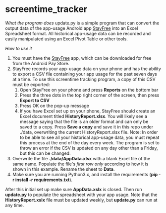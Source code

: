 # screentime_tracker

*What the program does*
update.py is a simple program that can convert the output data of the app-usage Android app [StayFree](https://play.google.com/store/apps/details?id=com.burockgames.timeclocker&hl=en_CA) into an Excel Spreadsheet format. All historical app-usage data can be recorded and easily manipulated using an Excel Pivot Table or other tools.

*How to use it*
1. You must have the [StayFree](https://play.google.com/store/apps/details?id=com.burockgames.timeclocker&hl=en_CA) app, which can be downloaded for free from the Android Pay Store.
2. StayFree records your app-usage data on your phone and has the ability to export a CSV file containing your app usage for the past seven days at a time. To use this screentime tracking program, a copy of this CSV must be exported:
	1. Open StayFree on your phone and press **Reports** on the bottom bar
	2. Press the three dots in the top right corner of the screen, then press **Export to CSV**
	3. Press OK on the pop-up message
	4. If you have Excel set up on your phone, StayFree should create an Excel document titled **HistoryReport.xlsx**. You will likely see a message saying that the file is an older format and can only be saved to a copy. Press **Save a copy** and save it in this repo under ./data, overwriting the current HistoryReport.xlsx file.
	Note: In order to be able to see all your historical app-usage data, you must repeat this process at the end of the day every week. The program is set to throw an error if the CSV is updated on any day other than a Friday, but this can be changed.
3. Overwrite the file **./data/AppData.xlsx** with a blank Excel file of the same name. Populate the file's *first row only* according to how it is shown in this example. Rename the sheet to **Data**.
4. Make sure you are running Python3.x, and install the requirements (**pip -r install -r requirements.txt**).

After this initial set up make sure **AppData.xslx** is closed. Then run **update.py** to populate the spreadsheet with your app usage. Note that the **HistoryReport.xslx** file must be updated weekly, but **update.py** can run at any time.